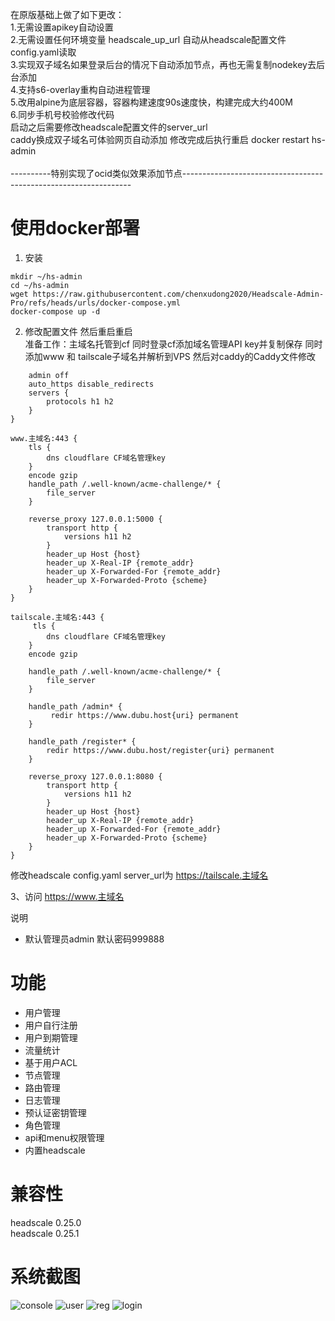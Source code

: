 在原版基础上做了如下更改：</br>
1.无需设置apikey自动设置 </br>
2.无需设置任何环境变量 headscale_up_url 自动从headscale配置文件config.yaml读取</br>
3.实现双子域名如果登录后台的情况下自动添加节点，再也无需复制nodekey去后台添加</br>
4.支持s6-overlay重构自动进程管理</br>
5.改用alpine为底层容器，容器构建速度90s速度快，构建完成大约400M</br>
6.同步手机号校验修改代码</br>
启动之后需要修改headscale配置文件的server_url</br>
caddy换成双子域名可体验网页自动添加 修改完成后执行重启 docker restart hs-admin</br>
</br>
----------特别实现了ocid类似效果添加节点-----------------------------------------------------------------
</br> 

# 使用docker部署
1. 安装
```shell
mkdir ~/hs-admin
cd ~/hs-admin
wget https://raw.githubusercontent.com/chenxudong2020/Headscale-Admin-Pro/refs/heads/urls/docker-compose.yml
docker-compose up -d
```

2. 修改配置文件 然后重启重启</br> 
准备工作：主域名托管到cf 同时登录cf添加域名管理API key并复制保存 同时添加www 和 tailscale子域名并解析到VPS
然后对caddy的Caddy文件修改
``` {
    admin off
    auto_https disable_redirects
    servers {
        protocols h1 h2
    }
}

www.主域名:443 {
    tls {
		dns cloudflare CF域名管理key
	}
	encode gzip
    handle_path /.well-known/acme-challenge/* {
        file_server
    }

    reverse_proxy 127.0.0.1:5000 {
        transport http {
            versions h11 h2
        }
        header_up Host {host}
        header_up X-Real-IP {remote_addr}
        header_up X-Forwarded-For {remote_addr}
        header_up X-Forwarded-Proto {scheme}
    }
}

tailscale.主域名:443 {
     tls {
		dns cloudflare CF域名管理key
	}
	encode gzip

    handle_path /.well-known/acme-challenge/* {
        file_server
    }

    handle_path /admin* {
         redir https://www.dubu.host{uri} permanent
    }

    handle_path /register* {
        redir https://www.dubu.host/register{uri} permanent
    }

    reverse_proxy 127.0.0.1:8080 {
        transport http {
            versions h11 h2
        }
        header_up Host {host}
        header_up X-Real-IP {remote_addr}
        header_up X-Forwarded-For {remote_addr}
        header_up X-Forwarded-Proto {scheme}
    }
}
```

修改headscale config.yaml server_url为 https://tailscale.主域名

3、访问 https://www.主域名
    
说明   

- 默认管理员admin 默认密码999888


# 功能
- 用户管理
- 用户自行注册
- 用户到期管理
- 流量统计
- 基于用户ACL
- 节点管理
- 路由管理
- 日志管理
- 预认证密钥管理
- 角色管理
- api和menu权限管理
- 内置headscale


# 兼容性
headscale 0.25.0   
headscale 0.25.1   



# 系统截图

![console](https://github.com/user-attachments/assets/6e25da2f-39f9-4217-b79e-344221c8f816)
![user](https://github.com/user-attachments/assets/1906c6ec-eb6f-44b1-af88-237ec16f1e99)
![reg](https://github.com/user-attachments/assets/59a43c57-682a-4cfd-83c0-8aa3d48a3d67)
![login](https://github.com/user-attachments/assets/e3d4029f-cc08-41e7-8dec-7cae4748a761)






